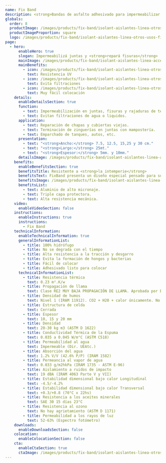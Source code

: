 ```yaml
---
name: Fix Band
description: <strong>Bandas de asfalto adhesivado para impermeabilizar juntas y reparar fisuras.</strong>
globals:
  order: 8
  productImage: /images/products/fix-band/isolant-aislantes-linea-otros-usos-fix-band-producto-rollo.png
  productImageProportion: square
  logo: /images/products/fix-band/isolant-aislantes-linea-otros-usos-fix-band-producto-logo.jpg
page:
  - hero:
      enableHero: true
      slogan: Impermeabilizá juntas y <strong>repará fisuras</strong>
      mainImage: /images/products/fix-band/isolant-aislantes-linea-accesorios-fix-band-imagen-principal.jpg
      mainBenefits:
        - icon: /images/products/fix-band/isolant-aislantes-linea-otros-usos-fix-band-beneficio-1.svg
          text: Resistencia UV
        - icon: /images/products/fix-band/isolant-aislantes-linea-otros-usos-fix-band-beneficio-2.svg
          text: Evita filtraciones
        - icon: /images/products/fix-band/isolant-aislantes-linea-otros-usos-fix-band-beneficio-3.svg
          text: Muy fácil colocación
    details:
      enableDetailsSection: true
      function:
        - text: Impermeabilización en juntas, fisuras y rajaduras de techos.
        - text: Evitan filtraciones de agua o liquidos.
      application:
        - text: Reparación de chapas y cubiertas viejas.
        - text: Terminación de zinguerías en juntas con mampostería.
        - text: Emparchado de tanques, autos, etc.
      presentation:
        - text: "<strong>Ancho:</strong> 7.5, 12.5, 15,25 y 30 cm."
        - text: "<strong>Largo:</strong> 25mt."
        - text: "<strong>Espesor:</strong> 5mm. y 10mm."
      detailsImage: /images/products/fix-band/isolant-aislantes-linea-accesorios-fix-band-imagen-detalle.jpg
    benefits:
      enableBenefitsSection: true
      benefitsTitle: Resistente a <strong>la intemperie</strong>
      benefitsText: FixBand presenta un diseño especial pensado para soportar las inclemencias de los elementos naturales. Gracias a su triple capa y aluminio de alto micronaje, soporta la acción de rayos UV y agua de lluvia.
      benefitsImage: /images/products/fix-band/isolant-aislantes-linea-otros-usos-fix-band-beneficio-exclusivo.jpg
      benefitsList:
        - text: Aluminio de alto micronaje.
        - text: Triple capa protectora.
        - text: Alta resistencia mecánica.
    video:
      enableVideoSection: false
    instructions:
      enableInstructions: true
      instructions:
        - Fix Band
    technicalInformation:
      enableTechnicalInformation: true
      generalInformationList:
        - title: 100% hidrófugo
        - title: No se degrada con el tiempo
        - title: Alta resistencia a la tracción y desgarro
        - title: Evita la formación de hongos y bacterias
        - title: Fácil de colocar
        - title: Adhesivado listo para colocar
      technicalInformationList:
        - title: Resistencia térmica
          text: 0.23 m².K/w
        - title: Propagación de llama
          text: Clase RE2 MUY BAJA PROPAGACIÓN DE LLAMA. Aprobada por Bomberos Argentina.
        - title: Densidad de humos
          text: Nivel 1 (IRAM 11912). CO2 + H20 + calor únicamente. No desprende gases envenenantes.
        - title: Estructura de celda
          text: Cerrada
        - title: Espesor
          text: 10, 15 y 20 mm
        - title: Densidad
          text: 20-30 kg m3 (ASTM D 1622)
        - title: Conductividad Térmica de la Espuma
          text: 0.035 a 0.045 W/m°C (ASTM C518)
        - title: Permeabilidad al agua
          text: Impermeable (Dir. UEAtc.)
        - title: Absorción del agua
          text: 1.2% V/V (42.6% P/P) (IRAM 1582)
        - title: Permeancia al vapor de agua
          text: 0.033 g/m2hkPa (IRAM 1735 - ASTM E-96)
        - title: Aislamiento a ruidos de impacto
          text: 19 dBA (IRAM 4063 Parte V y VII)
        - title: Estabilidad dimensional bajo calor Longitudinal
          text: -4.5/-4.2%
        - title: Estabilidad dimensional bajo calor Transversal
          text: +0.3/+0.8 (70°C x 22hs)
        - title: Resistencia a los aceites minerales
          text: SAE 30 15 días 23°C
        - title: Resistencia al ozono
          text: No hay agrietamiento (ASTM D 1171)
        - title: Permeabilidad a los rayos de luz
          text: 52-63% (Espectro fotómetro)
    downloads:
      enableDownloadsSection: false
    colocation:
      enableColocationSection: false
    cta:
      enableCtaSection: true
      ctaImage: /images/products/fix-band/isolant-aislantes-linea-otros-usos-fix-band-cta.jpg
---
```


